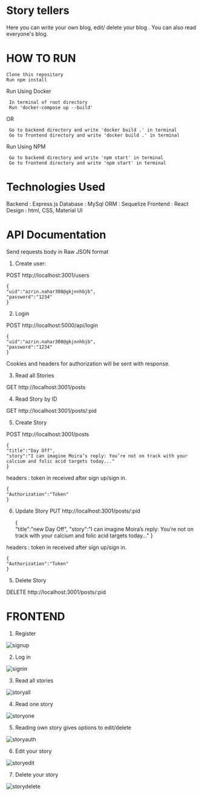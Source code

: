 # Story tellers
Here you can write your own blog, edit/ delete your blog . You can also read everyone's blog.

# HOW TO RUN
    Clone this repository
    Run npm install

  Run Using Docker

     In terminal of root directory
     Run 'docker-compose up --build'

  OR

     Go to backend directory and write 'docker build .' in terminal
     Go to frontend directory and write 'docker build .' in terminal

  Run Using NPM

     Go to backend directory and write 'npm start' in terminal
     Go to frontend directory and write 'npm start' in terminal



# Technologies Used
Backend : Express js
Database : MySql
ORM : Sequelize
Frontend : React
Design : html, CSS, Material UI
    

# API Documentation
Send requests body in Raw JSON format
1. Create user:

POST http://localhost:3001/users

    {
    "uid":"azrin.nahar308@gkjnnhbjb",
    "password":"1234"
    }

2. Login 

POST http://localhost:5000/api/login

    {
    "uid":"azrin.nahar308@gkjnnhbjb",
    "password":"1234"
    }

Cookies and headers for authorization will be sent with response.

3. Read all Stories

GET http://localhost:3001/posts

4. Read Story by ID

GET http://localhost:3001/posts/:pid

5. Create Story

POST http://localhost:3001/posts


    {   
    "title":"Day Off",
    "story":"I can imagine Moira’s reply: You’re not on track with your calcium and folic acid targets today..."
    }

    
headers : token in received after sign up/sign in.

    {
    "Authorization":"Token" 
    }

6. Update Story
PUT http://localhost:3001/posts/:pid


    {   
    "title":"new Day Off",
    "story":"I can imagine Moira’s reply: You’re not on track with your calcium and folic acid targets today..."
    }



headers : token in received after sign up/sign in.

    {
    "Authorization":"Token" 
    }

    
5. Delete Story

DELETE http://localhost:3001/posts/:pid

# FRONTEND

1. Register

![signup](https://user-images.githubusercontent.com/42313074/122336259-5da67e80-cf5e-11eb-817f-a84fb73a86f7.PNG)

2. Log in


![signin](https://user-images.githubusercontent.com/42313074/122336435-af4f0900-cf5e-11eb-9e20-386a1dc4ccaa.PNG)

3. Read all stories

![storyall](https://user-images.githubusercontent.com/42313074/122336496-c7bf2380-cf5e-11eb-8a54-6a6422bb9aac.PNG)


4. Read one story

![storyone](https://user-images.githubusercontent.com/42313074/122336566-e1f90180-cf5e-11eb-86ca-ce8c8ff6b433.PNG)


5. Reading own story gives options to edit/delete

![storyauth](https://user-images.githubusercontent.com/42313074/122336610-efae8700-cf5e-11eb-83fb-7a9ced7e8818.PNG)


6. Edit your story

![storyedit](https://user-images.githubusercontent.com/42313074/122336661-02c15700-cf5f-11eb-9122-5e126198528e.PNG)


7. Delete your story

![storydelete](https://user-images.githubusercontent.com/42313074/122336713-166cbd80-cf5f-11eb-8da2-991ee86a7698.PNG)
